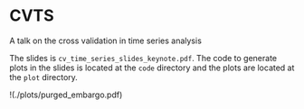 # CVTS
A talk on the cross validation in time series analysis

The slides is `cv_time_series_slides_keynote.pdf`. The code to generate plots in the slides is located at the `code` directory and the plots are located at the `plot` directory.

!(./plots/purged_embargo.pdf)
